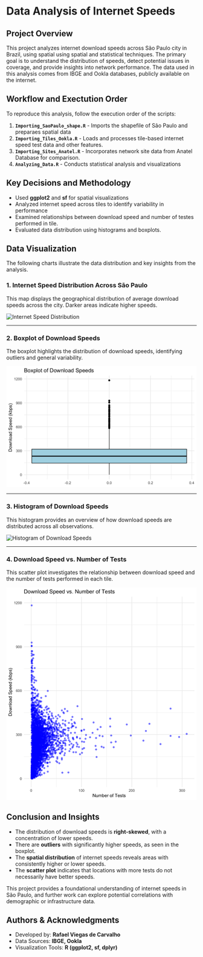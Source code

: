 # Data Analysis of Internet Speeds

## **Project Overview**
This project analyzes internet download speeds across São Paulo city in Brazil, using spatial using spatial and statistical techniques. The primary goal is to understand the distribution of speeds, detect potential issues in coverage, and provide insights into network performance. The data used in this analysis comes from IBGE and Ookla databases, publicly available on the internet.

## **Workflow and Exectution Order**
To reproduce this analysis, follow the execution order of the scripts:

1. **`Importing_SaoPaulo_shape.R`** - Imports the shapefile of São Paulo and preparaes spatial data 
2. **`Importing_Tiles_Ookla.R`** - Loads and processes tile-based internet speed test data and other features.
3. **`Importing_Sites_Anatel.R`** - Incorporates network site data from Anatel Database for comparison.
4. **`Analyzing_Data.R`** - Conducts statistical analysis and visualizations

## **Key Decisions and Methodology**
- Used **ggplot2** and **sf** for spatial visualizations
- Analyzed internet speed across tiles to identify variability in performance
- Examined relationships between download speed and number of testes performed in tile.
- Evaluated data distribution using histograms and boxplots.

## **Data Visualization** 
The following charts illustrate the data distribution and key insights from the analysis.

### **1. Internet Speed Distribution Across São Paulo**
This map displays the geographical distribution of average download speeds across the city. Darker areas indicate higher speeds.

![Internet Speed Distribution](./images/Average%20Download%20Speeds%20Across%20São%20Paulo.png)

---

### **2. Boxplot of Download Speeds**
The boxplot highlights the distribution of download speeds, identifying outliers and general variability.

![Boxplot of Download Speeds](./images/Boxplot%20of%20Download%20Speeds.png)

---

### **3. Histogram of Download Speeds**
This histogram provides an overview of how download speeds are distributed across all observations.

![Histogram of Download Speeds](./images/Distribution%20of%20Download%20Speeds%20in%20São%20Paulo.png)

---

### **4. Download Speed vs. Number of Tests**
This scatter plot investigates the relationship between download speed and the number of tests performed in each tile.

![Download Speed vs Tests](./images/Download%20Speed%20vs%20Number%20of%20Tests.png)

## **Conclusion and Insights**
- The distribution of download speeds is **right-skewed**, with a concentration of lower speeds.
- There are **outliers** with significantly higher speeds, as seen in the boxplot.
- The **spatial distribution** of internet speeds reveals areas with consistently higher or lower speeds.
- The **scatter plot** indicates that locations with more tests do not necessarily have better speeds.

This project provides a foundational understanding of internet speeds in São Paulo, and further work can explore potential correlations with demographic or infrastructure data.

## **Authors & Acknowledgments**
- Developed by: **Rafael Viegas de Carvalho**
- Data Sources: **IBGE, Ookla**
- Visualization Tools: **R (ggplot2, sf, dplyr)**
